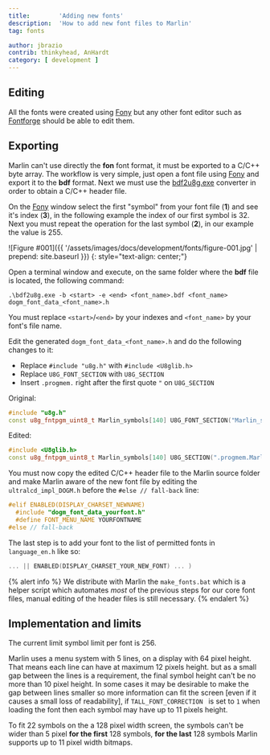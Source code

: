 ```yaml
---
title:        'Adding new fonts'
description:  'How to add new font files to Marlin'
tag: fonts

author: jbrazio
contrib: thinkyhead, AnHardt
category: [ development ]
---
```

## Editing
All the fonts were created using [Fony](http://hukka.ncn.fi/?fony) but any other font editor such as [Fontforge](https://fontforge.github.io/en-US/) should be able to edit them.

## Exporting
Marlin can't use directly the **fon** font format, it must be exported to a C/C++ byte array. The workflow is very simple, just open a font file using [Fony](http://hukka.ncn.fi/?fony) and export it to the **bdf** format. Next we must use the [bdf2u8g.exe](https://github.com/olikraus/u8glib/tree/master/tools/font/bdf2u8g) converter in order to obtain a C/C++ header file.

On the [Fony](http://hukka.ncn.fi/?fony) window select the first "symbol" from your font file (**1**) and see it's index (**3**), in the following example the index of our first symbol is 32. Next you must repeat the operation for the last symbol (**2**), in our example the value is 255.

![Figure #001]({{ '/assets/images/docs/development/fonts/figure-001.jpg' | prepend: site.baseurl }})
{: style="text-align: center;"}

Open a terminal window and execute, on the same folder where the **bdf** file is located, the following command:

```
.\bdf2u8g.exe -b <start> -e <end> <font_name>.bdf <font_name> dogm_font_data_<font_name>.h
```

You must replace `<start>`/`<end>` by your indexes and `<font_name>` by your font's file name.

Edit the generated `dogm_font_data_<font_name>.h` and do the following changes to it:

- Replace `#include "u8g.h"` with `#include <U8glib.h>`
- Replace `U8G_FONT_SECTION` with `U8G_SECTION`
- Insert `.progmem.` right after the first quote `"` on `U8G_SECTION`

Original:

```cpp
#include "u8g.h"
const u8g_fntpgm_uint8_t Marlin_symbols[140] U8G_FONT_SECTION("Marlin_symbols") = {
```

Edited:

```cpp
#include <U8glib.h>
const u8g_fntpgm_uint8_t Marlin_symbols[140] U8G_SECTION(".progmem.Marlin_symbols") = {
```

You must now copy the edited C/C++ header file to the Marlin source folder and make Marlin aware of the new font file by editing the `ultralcd_impl_DOGM.h` before the `#else // fall-back` line:

```cpp
#elif ENABLED(DISPLAY_CHARSET_NEWNAME)
  #include "dogm_font_data_yourfont.h"
  #define FONT_MENU_NAME YOURFONTNAME
#else // fall-back
```

The last step is to add your font to the list of permitted fonts in `language_en.h` like so:

```cpp
... || ENABLED(DISPLAY_CHARSET_YOUR_NEW_FONT) ... )
```

{% alert info %}
We distribute with Marlin the `make_fonts.bat` which is a helper script which automates *most* of the previous steps for our core font files, manual editing of the header files is still necessary.
{% endalert %}

## Implementation and limits
The current limit symbol limit per font is 256.

Marlin uses a menu system with 5 lines, on a display with 64 pixel height. That means each line can have at maximum 12 pixels height. but as a small gap between the lines is a requirement, the final symbol height can't be no more than 10 pixel height. In some cases it may be desirable to make the gap between lines smaller so more information can fit the screen [even if it causes a small loss of readability], if `TALL_FONT_CORRECTION ` is set to `1` when loading the font then each symbol may have up to 11 pixels height.

To fit 22 symbols on the a 128 pixel width screen, the symbols can't be wider than 5 pixel **for the first** 128 symbols, **for the last** 128 symbols Marlin supports up to 11 pixel width bitmaps.
